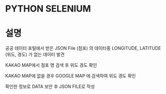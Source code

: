 # PYTHON SELENIUM

# 설명
공공 데이터 포털에서 받은 JSON File (점포) 의 데이터중 LONGITUDE, LATITUDE (위도, 경도) 가 없는 데이터 발견
  
  KAKAO MAP에서 점포 명 검색 후 위도 경도 확인
  
  KAKAO MAP에 없을 경우 GOOGLE MAP 에 검색하여 위도 경도 확인
  
  확인한 정보로 DATA 보안 후 JSON FILE로 작성
